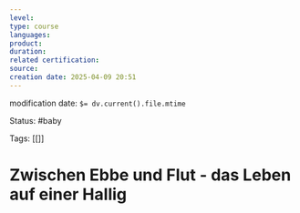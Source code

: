```yaml
---
level: 
type: course
languages: 
product: 
duration: 
related certification: 
source:
creation date: 2025-04-09 20:51
---
```

modification date: `$= dv.current().file.mtime`

Status: #baby

Tags: [[]]

# Zwischen Ebbe und Flut - das Leben auf einer Hallig
























